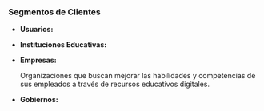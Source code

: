 ### Segmentos de Clientes

- **Usuarios:**

- **Instituciones Educativas:**

- **Empresas:**

    Organizaciones que buscan mejorar las habilidades y competencias de sus empleados a través de recursos educativos digitales.

- **Gobiernos:**